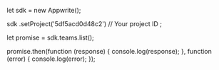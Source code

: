 let sdk = new Appwrite();

sdk
    .setProject('5df5acd0d48c2') // Your project ID
;

let promise = sdk.teams.list();

promise.then(function (response) {
    console.log(response);
}, function (error) {
    console.log(error);
});